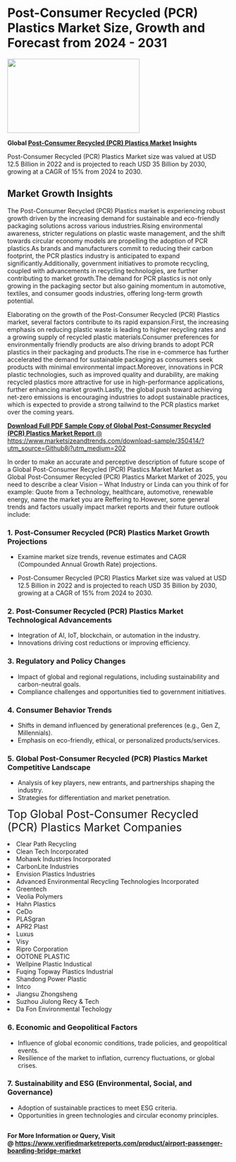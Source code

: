 <H1>Post-Consumer Recycled (PCR) Plastics Market Size, Growth and Forecast from 2024 - 2031</H1><img class="aligncenter size-medium wp-image-584254" src="https://thirdeyenews.in/wp-content/uploads/2024/09/Global-Market-Research-300x168.jpeg" alt="" width="300" height="168" /><p><strong>Global&nbsp;<a href="https://www.marketsizeandtrends.com/download-sample/350414/?utm_source=Github8j?utm_medium=202">Post-Consumer Recycled (PCR) Plastics Market</a> Insights</strong></p><p>Post-Consumer Recycled (PCR) Plastics Market size was valued at USD 12.5 Billion in 2022 and is projected to reach USD 35 Billion by 2030, growing at a CAGR of 15% from 2024 to 2030.</p><p><h2>Market Growth Insights</h2> <p>The Post-Consumer Recycled (PCR) Plastics market is experiencing robust growth driven by the increasing demand for sustainable and eco-friendly packaging solutions across various industries.Rising environmental awareness, stricter regulations on plastic waste management, and the shift towards circular economy models are propelling the adoption of PCR plastics.As brands and manufacturers commit to reducing their carbon footprint, the PCR plastics industry is anticipated to expand significantly.Additionally, government initiatives to promote recycling, coupled with advancements in recycling technologies, are further contributing to market growth.The demand for PCR plastics is not only growing in the packaging sector but also gaining momentum in automotive, textiles, and consumer goods industries, offering long-term growth potential.</p> <p><a href="download-sample-link" target="_blank"></a></p> <p>Elaborating on the growth of the Post-Consumer Recycled (PCR) Plastics market, several factors contribute to its rapid expansion.First, the increasing emphasis on reducing plastic waste is leading to higher recycling rates and a growing supply of recycled plastic materials.Consumer preferences for environmentally friendly products are also driving brands to adopt PCR plastics in their packaging and products.The rise in e-commerce has further accelerated the demand for sustainable packaging as consumers seek products with minimal environmental impact.Moreover, innovations in PCR plastic technologies, such as improved quality and durability, are making recycled plastics more attractive for use in high-performance applications, further enhancing market growth.Lastly, the global push toward achieving net-zero emissions is encouraging industries to adopt sustainable practices, which is expected to provide a strong tailwind to the PCR plastics market over the coming years.</p> <p><a href="get-more-link" target="_blank"></p><p><span class=""><strong>Download Full PDF Sample Copy of Global Post-Consumer Recycled (PCR) Plastics Market Report</strong> @ <a href="https://www.marketsizeandtrends.com/download-sample/350414/?utm_source=Github8j?utm_medium=202" target="_blank">https://www.marketsizeandtrends.com/download-sample/350414/?utm_source=Github8j?utm_medium=202</a></span></p><p>In order to make an accurate and perceptive description of future scope of a Global&nbsp;Post-Consumer Recycled (PCR) Plastics Market Market as Global&nbsp;Post-Consumer Recycled (PCR) Plastics Market Market of 2025, you need to describe a clear Vision &ndash; What Industry or Linda can you think of for example: Quote from a Technology, healthcare, automotive, renewable energy, name the market you are Reffering to.However, some general trends and factors usually impact market reports and their future outlook include:</p><h3>1.&nbsp;<strong>Post-Consumer Recycled (PCR) Plastics Market Growth Projections</strong></h3><ul><li>Examine market size trends, revenue estimates and CAGR (Compounded Annual Growth Rate) projections.</li><li><p>Post-Consumer Recycled (PCR) Plastics Market size was valued at USD 12.5 Billion in 2022 and is projected to reach USD 35 Billion by 2030, growing at a CAGR of 15% from 2024 to 2030.</p></li></ul><h3>2.&nbsp;<strong>Post-Consumer Recycled (PCR) Plastics Market Technological Advancements</strong></h3><ul><li>Integration of AI, IoT, blockchain, or automation in the industry.</li><li>Innovations driving cost reductions or improving efficiency.</li></ul><h3>3.&nbsp;<strong>Regulatory and Policy Changes</strong></h3><ul><li>Impact of global and regional regulations, including sustainability and carbon-neutral goals.</li><li>Compliance challenges and opportunities tied to government initiatives.</li></ul><h3>4.&nbsp;<strong>Consumer Behavior Trends</strong></h3><ul><li>Shifts in demand influenced by generational preferences (e.g., Gen Z, Millennials).</li><li>Emphasis on eco-friendly, ethical, or personalized products/services.</li></ul><h3>5.&nbsp;<strong>Global Post-Consumer Recycled (PCR) Plastics Market Competitive Landscape</strong></h3><ul><li>Analysis of key players, new entrants, and partnerships shaping the industry.</li><li>Strategies for differentiation and market penetration.</li></ul><p data-pm-slice="1 1 []"><span style="color: inherit; font-family: inherit; font-size: 25px;">Top Global Post-Consumer Recycled (PCR) Plastics Market Companies</span></p><div class="" data-test-id=""><p><li>Clear Path Recycling</li><li> Clean Tech Incorporated</li><li> Mohawk Industries Incorporated</li><li> CarbonLite Industries</li><li> Envision Plastics Industries</li><li> Advanced Environmental Recycling Technologies Incorporated</li><li> Greentech</li><li> Veolia Polymers</li><li> Hahn Plastics</li><li> CeDo</li><li> PLASgran</li><li> APR2 Plast</li><li> Luxus</li><li> Visy</li><li> Ripro Corporation</li><li> OOTONE PLASTIC</li><li> Wellpine Plastic Industical</li><li> Fuqing Topway Plastics Industrial</li><li> Shandong Power Plastic</li><li> Intco</li><li> Jiangsu Zhongsheng</li><li> Suzhou Jiulong Recy & Tech</li><li> Da Fon Environmental Techology</li></p></div><h3>6.&nbsp;<strong>Economic and Geopolitical Factors</strong></h3><ul><li>Influence of global economic conditions, trade policies, and geopolitical events.</li><li>Resilience of the market to inflation, currency fluctuations, or global crises.</li></ul><h3>7.&nbsp;<strong>Sustainability and ESG (Environmental, Social, and Governance)</strong></h3><ul><li>Adoption of sustainable practices to meet ESG criteria.</li><li>Opportunities in green technologies and circular economy principles.</li></ul><h2><strong style="font-size: 14px;">For More Information or Query, Visit @&nbsp;</strong><a style="background-color: #ffffff; font-size: 14px;" href="https://www.marketsizeandtrends.com/report/post-consumer-recycled-pcr-plastics-market/" target="_blank">https://www.verifiedmarketreports.com/product/airport-passenger-boarding-bridge-market</a></h2>
